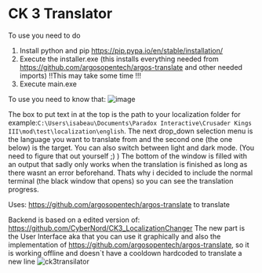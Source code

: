 # CK 3 Translator
To use you need to do
1. Install python and pip https://pip.pypa.io/en/stable/installation/
2. Execute the installer.exe (this installs everything needed from https://github.com/argosopentech/argos-translate and other needed imports) !!This may take some time !!!
3. Execute main.exe

To use you need to know that:
![image](https://github.com/IsaBeau-Dev/CK-3-Translator/assets/90000605/211b4b01-d478-41fe-ad4f-4b700e0ab8e7)

The box to put text in at the top is the path to your localization folder for example:`C:\Users\isabeau\Documents\Paradox Interactive\Crusader Kings III\mod\test\localization\english`.
The next drop_down selection menu is the language you want to translate from and the second one (the one below) is the target.
You can also switch between light and dark mode. (You need to figure that out yourself ;) )
The bottom of the window is filled with an output that sadly only works when the translation is finished as long as there wasnt an error beforehand. Thats why i decided to include the normal terminal (the black window that opens) so you can see the translation progress.


 
Uses: https://github.com/argosopentech/argos-translate to translate

Backend is based on a edited version of: https://github.com/CyberNord/CK3_LocalizationChanger
The new part is the User Interface aka that you can use it graphically and also the implementation of https://github.com/argosopentech/argos-translate, so it is working offline and doesn`t have a cooldown hardcoded to translate a new line
![ck3transilator](https://github.com/IsaBeau-Dev/CK-3-Translator/assets/90000605/e7d9ea75-9523-4f16-acf4-d13a921aa454)
